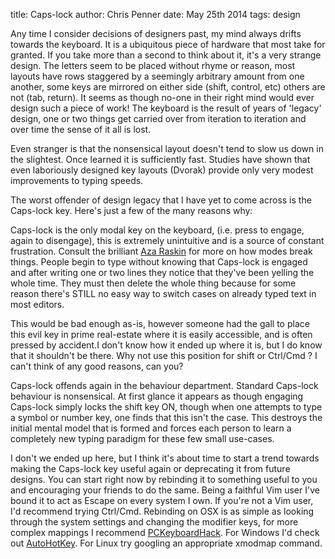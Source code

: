 title: Caps-lock
author: Chris Penner
date: May 25th 2014
tags: design

Any time I consider decisions of designers past, my mind always drifts towards the keyboard. It is a ubiquitous piece of hardware that most take for granted. If you take more than a second to think about it, it's a very strange design. The letters seem to be placed without rhyme or reason, most layouts have rows staggered by a seemingly arbitrary amount from one another, some keys are mirrored on either side (shift, control, etc) others are not (tab, return). It seems as though no-one in their right mind would ever design such a piece of work! The keyboard is the result of years of 'legacy' design, one or two things get carried over from iteration to iteration and over time the sense of it all is lost.

Even stranger is that the nonsensical layout doesn't tend to slow us down in the slightest. Once learned it is sufficiently fast. Studies have shown that even laboriously designed key layouts (Dvorak) provide only very modest improvements to typing speeds.

The worst offender of design legacy that I have yet to come across is the Caps-lock key. Here's just a few of the many reasons why:

Caps-lock is the only modal key on the keyboard, (i.e. press to engage, again to disengage), this is extremely unintuitive and is a source of constant frustration. Consult the brilliant [Aza Raskin](http://www.azarask.in/blog/post/is_visual_feedback_enough_why_modes_kill/) for more on how modes break things. People begin to type without knowing that Caps-lock is engaged and after writing one or two lines they notice that they've been yelling the whole time. They must then delete the whole thing because for some reason there's STILL no easy way to switch cases on already typed text in most editors.

This would be bad enough as-is, however someone had the gall to place this evil key in prime real-estate where it is easily accessible, and is often pressed by accident.I don't know how it ended up where it is, but I do know that it shouldn't be there. Why not use this position for shift or Ctrl/Cmd ? I can't think of any good reasons, can you?

Caps-lock offends again in the behaviour department. Standard Caps-lock behaviour is nonsensical. At first glance it appears as though engaging Caps-lock simply locks the shift key ON, though when one attempts to type a symbol or number key, one finds that this isn't the case. This destroys the initial mental model that is formed and forces each person to learn a completely new typing paradigm for these few small use-cases.

I don't we ended up here, but I think it's about time to start a trend towards making the Caps-lock key useful again or deprecating it from future designs. You can start right now by rebinding it to something useful to you and encouraging your friends to do the same. Being a faithful Vim user I've bound it to act as Escape on every system I own. If you're not a Vim user, I'd recommend trying Ctrl/Cmd. Rebinding on OSX is as simple as looking through the system settings and changing the modifier keys, for more complex mappings I recommend [PCKeyboardHack](http://pqrs.org/macosx/keyremap4macbook/pckeyboardhack.html.en). For Windows I'd check out [AutoHotKey](http://www.autohotkey.com/). For Linux try googling an appropriate xmodmap command.
